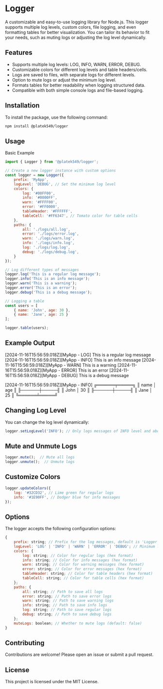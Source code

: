 # Logger

A customizable and easy-to-use logging library for Node.js. This logger supports multiple log levels, custom colors, file logging, and even formatting tables for better visualization. You can tailor its behavior to fit your needs, such as muting logs or adjusting the log level dynamically.
## Features

 - Supports multiple log levels: LOG, INFO, WARN, ERROR, DEBUG.
 - Customizable colors for different log levels and table headers/cells.
 - Logs are saved to files, with separate logs for different levels.
 - Option to mute logs or adjust the minimum log level.
 - Formats tables for better readability when logging structured data.
 - Compatible with both simple console logs and file-based logging.
## Installation

To install the package, use the following command:

```bash
npm install @platek549/logger
```

## Usage

Basic Example

```javascript
import { Logger } from '@platek549/logger';

// Create a new logger instance with custom options
const logger = new Logger({
    prefix: 'MyApp',
    logLevel: 'DEBUG', // Set the minimum log level
    colors: {
        log: '#00FF00',
        info: '#0000FF',
        warn: '#FFFF00',
        error: '#FF0000',
        tableHeader: '#FFFFFF',
        tableCell: '#FF6347', // Tomato color for table cells
    },
    paths: {
        all: './logs/all.log',
        error: './logs/error.log',
        warn: './logs/warn.log',
        info: './logs/info.log',
        log: './logs/log.log',
        debug: './logs/debug.log',
    }
});

// Log different types of messages
logger.log('This is a regular log message');
logger.info('This is an info message');
logger.warn('This is a warning');
logger.error('This is an error');
logger.debug('This is a debug message');

// Logging a table
const users = [
    { name: 'John', age: 30 },
    { name: 'Jane', age: 25 }
];

logger.table(users);
```

## Example Output
[2024-11-16T15:56:59.018Z][MyApp - LOG] This is a regular log message
[2024-11-16T15:56:59.018Z][MyApp - INFO] This is an info message
[2024-11-16T15:56:59.018Z][MyApp - WARN] This is a warning
[2024-11-16T15:56:59.018Z][MyApp - ERROR] This is an error
[2024-11-16T15:56:59.018Z][MyApp - DEBUG] This is a debug message

[2024-11-16T15:56:59.018Z][MyApp - INFO] 
╔══════╤═════╗
║ name │ age ║
╟──────┼─────╢
║ John │ 30  ║
╟──────┼─────╢
║ Jane │ 25  ║
╚══════╧═════╝

## Changing Log Level

You can change the log level dynamically:

```javascript
logger.setLogLevel('INFO'); // Only logs messages of INFO level and above
```
## Mute and Unmute Logs
```javascript
logger.mute();  // Mute all logs
logger.unmute();  // Unmute logs
```

## Customize Colors

```javascript
logger.updateColors({
    log: '#32CD32', // Lime green for regular logs
    info: '#1E90FF', // Dodger blue for info messages
});
```

## Options
The logger accepts the following configuration options:

```js
{
    prefix: string; // Prefix for the log messages, default is 'Logger'
    logLevel: 'LOG' | 'INFO' | 'WARN' | 'ERROR' | 'DEBUG'; // Minimum log level (default: 'DEBUG')
    colors: {
        log: string; // Color for regular logs (hex format)
        info: string; // Color for info messages (hex format)
        warn: string; // Color for warning messages (hex format)
        error: string; // Color for error messages (hex format)
        tableHeader: string; // Color for table headers (hex format)
        tableCell: string; // Color for table cells (hex format)
    };
    paths: {
        all: string; // Path to save all logs
        error: string; // Path to save error logs
        warn: string; // Path to save warning logs
        info: string; // Path to save info logs
        log: string; // Path to save regular logs
        debug: string; // Path to save debug logs
    };
    muteLogs: boolean; // Whether to mute logs (default: false)
}
```
## Contributing

Contributions are welcome! Please open an issue or submit a pull request.

## License

This project is licensed under the MIT License.